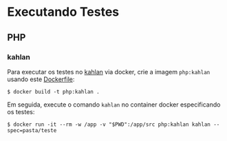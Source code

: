 # Executando Testes

## PHP

### kahlan

Para executar os testes no [kahlan](https://github.com/kahlan/kahlan) via docker, crie a imagem `php:kahlan` usando este [Dockerfile](docker-php-kahlan/Dockerfile):

```
$ docker build -t php:kahlan .
```

Em seguida, execute o comando `kahlan` no container docker especificando os testes:

```
$ docker run -it --rm -w /app -v "$PWD":/app/src php:kahlan kahlan --spec=pasta/teste
```
